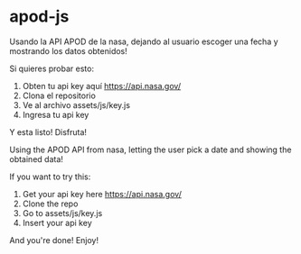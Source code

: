 # apod-js

Usando la API APOD de la nasa, dejando al usuario escoger una fecha y mostrando los datos obtenidos!

Si quieres probar esto:

1. Obten tu api key aquí https://api.nasa.gov/
2. Clona el repositorio
3. Ve al archivo assets/js/key.js
4. Ingresa tu api key

Y esta listo! Disfruta!


Using the APOD API from nasa, letting the user pick a date and showing the obtained data!

If you want to try this:

1. Get your api key here https://api.nasa.gov/
2. Clone the repo
3. Go to assets/js/key.js
4. Insert your api key 

And you're done! Enjoy!
